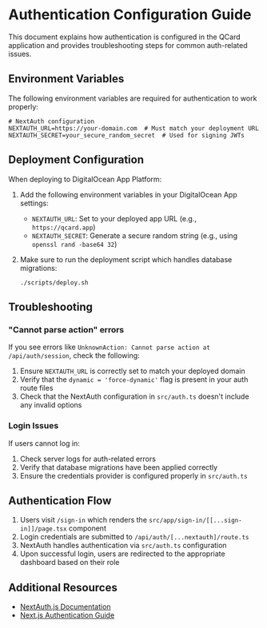 # Authentication Configuration Guide

This document explains how authentication is configured in the QCard application and provides troubleshooting steps for common auth-related issues.

## Environment Variables

The following environment variables are required for authentication to work properly:

```
# NextAuth configuration
NEXTAUTH_URL=https://your-domain.com  # Must match your deployment URL
NEXTAUTH_SECRET=your_secure_random_secret  # Used for signing JWTs
```

## Deployment Configuration

When deploying to DigitalOcean App Platform:

1. Add the following environment variables in your DigitalOcean App settings:
   - `NEXTAUTH_URL`: Set to your deployed app URL (e.g., `https://qcard.app`)
   - `NEXTAUTH_SECRET`: Generate a secure random string (e.g., using `openssl rand -base64 32`)

2. Make sure to run the deployment script which handles database migrations:
   ```
   ./scripts/deploy.sh
   ```

## Troubleshooting

### "Cannot parse action" errors

If you see errors like `UnknownAction: Cannot parse action at /api/auth/session`, check the following:

1. Ensure `NEXTAUTH_URL` is correctly set to match your deployed domain
2. Verify that the `dynamic = 'force-dynamic'` flag is present in your auth route files
3. Check that the NextAuth configuration in `src/auth.ts` doesn't include any invalid options

### Login Issues

If users cannot log in:

1. Check server logs for auth-related errors
2. Verify that database migrations have been applied correctly
3. Ensure the credentials provider is configured properly in `src/auth.ts`

## Authentication Flow

1. Users visit `/sign-in` which renders the `src/app/sign-in/[[...sign-in]]/page.tsx` component
2. Login credentials are submitted to `/api/auth/[...nextauth]/route.ts`
3. NextAuth handles authentication via `src/auth.ts` configuration
4. Upon successful login, users are redirected to the appropriate dashboard based on their role

## Additional Resources

- [NextAuth.js Documentation](https://next-auth.js.org/getting-started/introduction)
- [Next.js Authentication Guide](https://nextjs.org/docs/pages/building-your-application/authentication)
